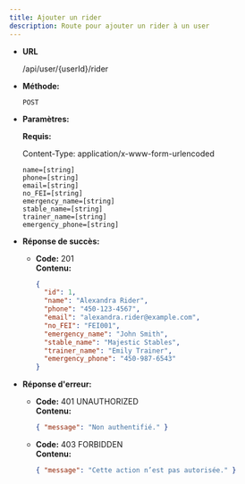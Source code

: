 ```yaml
---
title: Ajouter un rider
description: Route pour ajouter un rider à un user
---
```


* **URL**

  /api/user/{userId}/rider

* **Méthode:**
  
  `POST`

* **Paramètres:**

  **Requis:**

    Content-Type: application/x-www-form-urlencoded
 
    `name=[string]`<br>
    `phone=[string]`<br>
    `email=[string]`<br>
    `no_FEI=[string]`<br>
    `emergency_name=[string]`<br>
    `stable_name=[string]`<br>
    `trainer_name=[string]`<br>
    `emergency_phone=[string]`<br>

* **Réponse de succès:**
  
  * **Code:** 201 <br />
    **Contenu:** 
    ```json
    {
      "id": 1,
      "name": "Alexandra Rider",
      "phone": "450-123-4567",
      "email": "alexandra.rider@example.com",
      "no_FEI": "FEI001",
      "emergency_name": "John Smith",
      "stable_name": "Majestic Stables",
      "trainer_name": "Emily Trainer",
      "emergency_phone": "450-987-6543"
    }
    ```

* **Réponse d'erreur:**

  * **Code:** 401 UNAUTHORIZED <br />
    **Contenu:** 
    ```json
    { "message": "Non authentifié." }
    ```

  * **Code:** 403 FORBIDDEN <br />
    **Contenu:** 
    ```json
    { "message": "Cette action n’est pas autorisée." }
    ```
